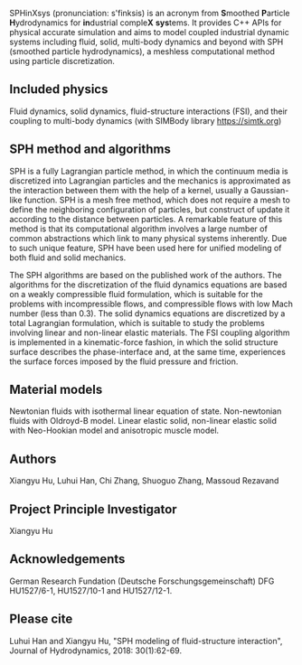 SPHinXsys (pronunciation: s'finksis)
is an acronym from <b>S</b>moothed <b>P</b>article
<b>H</b>ydrodynamics for <b>in</b>dustrial comple<b>X</b> <b>sys</b>tems.
It provides C++ APIs for physical accurate simulation and aims to model coupled
industrial dynamic systems including fluid, solid, multi-body dynamics and
beyond with SPH (smoothed particle hydrodynamics), 
a meshless computational method using particle discretization.

Included physics
-----------------
Fluid dynamics, solid dynamics, fluid-structure interactions (FSI), 
and their coupling to multi-body dynamics (with SIMBody library https://simtk.org) 

SPH method and algorithms
-----------------
SPH is a fully Lagrangian particle method, 
in which the continuum media is discretized into Lagrangian particles
and the mechanics is approximated as the interaction between them
with the help of a kernel, usually a Gaussian-like function. 
SPH is a mesh free method, which does not require a mesh to define 
the neighboring configuration of particles, 
but construct of update it according to the distance between particles.
A remarkable feature of this method is that its computational algorithm 
involves a large number of common abstractions 
which link to many physical systems inherently. 
Due to such unique feature, 
SPH have been used here for unified modeling of both fluid and solid mechanics. 

The SPH algorithms are based on the published work of the  authors.
The algorithms for the discretization of the fluid dynamics equations 
are based on a weakly compressible fluid formulation, 
which is suitable for the problems with incompressible flows, 
and compressible flows with low Mach number (less than 0.3).
The solid dynamics equations are discretized by a total Lagrangian formulation,
which is suitable to study the problems involving linear and non-linear elastic materials.
The FSI coupling algorithm is  implemented in a kinematic-force fashion, 
in which the solid structure surface describes the phase-interface and, 
at the same time, experiences the surface forces imposed 
by the fluid pressure and friction.
 
Material models
-----------------
Newtonian fluids with isothermal linear equation of state. Non-newtonian fluids with Oldroyd-B model.
Linear elastic solid, non-linear elastic solid with Neo-Hookian model and anisotropic muscle model.

Authors
-----------------
Xiangyu Hu, Luhui Han, Chi Zhang, Shuoguo Zhang, Massoud Rezavand

Project Principle Investigator
-----------------
Xiangyu Hu

Acknowledgements
-----------------
German Research Fundation (Deutsche Forschungsgemeinschaft) DFG HU1527/6-1, HU1527/10-1 and HU1527/12-1.

Please cite
-----------------
Luhui Han and Xiangyu Hu, "SPH modeling of fluid-structure interaction", Journal of Hydrodynamics, 2018: 30(1):62-69.